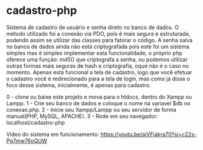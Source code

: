 # cadastro-php
Sistema de cadastro de usuário e senha direto no banco de dados.
O método utilizado foi a conexão via PDO, pois é mais segura e estruturada, podendo assim se utilizar das classes para fatorar o código.
A senha salva no banco de dados ainda não está criptografada pois este foi um sistema simples mas é simples implementar esta funcionalidade, o próprio php oferece uma função: md5() que criptografa a senha, ou podemos utilizar outras formas mais seguras de hash e criptografia, oque não é o caso no momento.
Apenas está funcional a tela de cadastro, logo que você efetuar o cadastro você é redirecionado para a tela de login, mas como já disse o foco desse sistema, inicialmente, é apenas para cadastro.

0 - clone ou baixe este projeto e mova para o htdocs, dentro do Xampp ou Lampp.
1 - Crie seu banco de dados e coloque o nome na variavel $db no conexao.php.
2 - Inicie seu Xampp/Lampp ou seu servidor de forma manual(PHP, MySQL, APACHE).
3 - Rode em seu navegador: localhost/cadastro-php

Vídeo do sistema em funcionamento: https://youtu.be/aiVFiakra70?si=c22s-Pg7mw76oQUW

